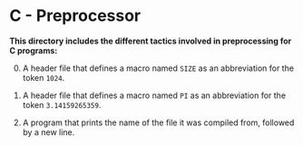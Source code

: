 # C - Preprocessor
**This directory includes the different tactics involved in preprocessing for C programs:**

0. A header file that defines a macro named `SIZE` as an abbreviation for the token `1024`.

1. A header file that defines a macro named `PI` as an abbreviation for the token `3.14159265359`.

2. A program that prints the name of the file it was compiled from, followed by a new line.
